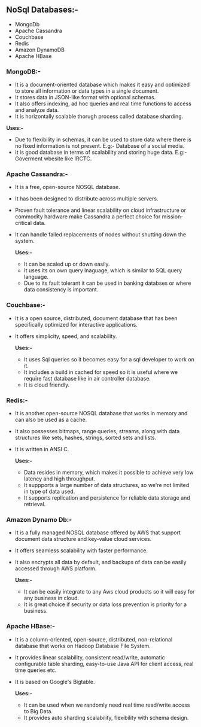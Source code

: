 
## NoSql Databases:-
- MongoDb
- Apache Cassandra
- Couchbase
- Redis
- Amazon DynamoDB
- Apache HBase

### MongoDB:-
 - It is a document-oriented database which makes it easy and optimized to store all information or data types in a single document.
 - It stores data in JSON-like format with optional schemas.
 - It also offers indexing, ad hoc queries and real time functions to access and analyze data.
 - It is horizontally scalable thorugh process called database sharding.
    
  **Uses:-**
   - Due to flexibility in schemas, it can be used to store data where there is no fixed information is not present. E.g:- Database of a social media.
   - It is good database in terms of scalability and storing huge data. E.g:- Goverment wbesite like IRCTC.

### Apache Cassandra:-
 - It is a free, open-source NOSQL database.
 - It has been designed to distribute across multiple servers.
 - Proven fault tolerance and linear scalability on cloud infrastructure or commodity hardware make Cassandra a perfect choice for mission-critical data.
 - It can handle failed replacements of nodes without shutting down the system.

   **Uses:-**
     - It can be scaled up or down easily.
     - It uses its on own query lnaguage, which is similar to SQL query language.
     - Due to its fault tolerant it can be used in banking databses or where data consistency is important.

### Couchbase:-
 - It is a open source, distributed, document database that has been specifically optimized for interactive applications.
 - It offers simplicity, speed, and scalability.

   **Uses:-**
     - It uses Sql queries so it becomes easy for a sql developer to work on it.
     - It includes a build in cached for speed so it is useful where we require fast database like in air controller database.
     - It is cloud friendly.

### Redis:-
 - It is another open-source NOSQL database that works in memory and can also be used as a cache.
 - It also possesses bitmaps, range queries, streams, along with data structures like sets, hashes, strings, sorted sets and lists.
 - It is written in ANSI C.

   **Uses:-**
     - Data resides in memory, which makes it possible to achieve very low latency and high throughput.
     - It suppports a large number of data structures, so we're not limited in type of data used.
     - It supports replication and persistence for reliable data storage and retrieval.

### Amazon Dynamo Db:-
 - It is a fully managed NOSQL database offered by AWS that support document data structure and key-value cloud services.
 - It offers seamless scalability with faster performance.
 - It also encrypts all data by default, and backups of data can be easily accessed through AWS platform.

    **Uses:-**
      - It can be easily integrate to any Aws cloud products so it will easy for any business in cloud.
      - It is great choice if security or data loss prevention is priority for a business.

### Apache HBase:-
 - It is a column-oriented, open-source, distributed, non-relational database that works on Hadoop Database File System.
 - It provides linear scalability, consistent read/write, automatic configurable table sharding, easy-to-use Java API for client access, real time queries etc.
 - It is based on Google's Bigtable.

    **Uses:-**
      - It can be used when we randomly need real time read/write access to Big Data.
      - It provides auto sharding scalability, flexibility with schema design.

       
